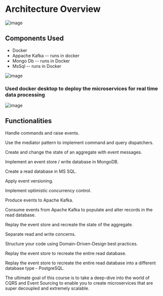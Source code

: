 # Architecture Overview
![image](https://github.com/user-attachments/assets/458cf14e-3473-40c6-aba0-84834fe6a4b2)







## Components Used

- Docker
- Appache Kafka -- runs in docker
- Mongo Db -- runs in Docker
- MsSql -- runs in Docker


![image](https://github.com/user-attachments/assets/5fc70a37-da1b-40d2-aa3f-4fe2d67d65cb)



### Used docker desktop to deploy the microservices for real time data processing
![image](https://github.com/user-attachments/assets/e8e03087-3bd9-4577-902f-94350c43c63c)



## Functionalities

Handle commands and raise events.

Use the mediator pattern to implement command and query dispatchers.

Create and change the state of an aggregate with event messages.

Implement an event store / write database in MongoDB.

Create a read database in MS SQL.

Apply event versioning.

Implement optimistic concurrency control.

Produce events to Apache Kafka.

Consume events from Apache Kafka to populate and alter records in the read database.

Replay the event store and recreate the state of the aggregate.

Separate read and write concerns.

Structure your code using Domain-Driven-Design best practices.

Replay the event store to recreate the entire read database.

Replay the event store to recreate the entire read database into a different database type - PostgreSQL.

The ultimate goal of this course is to take a deep-dive into the world of CQRS and Event Sourcing to enable you to create microservices that are super decoupled and extremely scalable.
